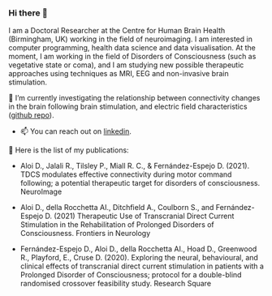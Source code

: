 ### Hi there 👋

I am a Doctoral Researcher at the Centre for Human Brain Health (Birmingham, UK) working in the field of neuroimaging. I am interested in computer programming, health data science and data visualisation. At the moment, I am working in the field of Disorders of Consciousness (such as vegetative state or coma), and I am studying new possible therapeutic approaches using techniques as MRI, EEG and non-invasive brain stimulation. 

🔭 I’m currently investigating the relationship between connectivity changes in the brain following brain stimulation, and electric field characteristics ([github repo](https://github.com/Davi93/wp1_2_roast)). 


- 📫 You can reach out on [linkedin](https://www.linkedin.com/in/davide-aloi-841285160/).




:newspaper: Here is the list of my publications: 

- Aloi D., Jalali R., Tilsley P., Miall R. C., & Fernández-Espejo D. (2021). TDCS modulates effective connectivity during motor command following;
a potential therapeutic target for disorders of consciousness. NeuroImage

- Aloi D., della Rocchetta AI., Ditchfield A., Coulborn S., and Fernández-Espejo D. (2021) Therapeutic Use of Transcranial Direct Current
Stimulation in the Rehabilitation of Prolonged Disorders of Consciousness. Frontiers in Neurology

- Fernández-Espejo D., Aloi D., della Rocchetta AI., Hoad D., Greenwood R., Playford, E., Cruse D. (2020). Exploring the neural, behavioural,
and clinical effects of transcranial direct current stimulation in patients with a Prolonged Disorder of Consciousness; protocol for a
double-blind randomised crossover feasibility study. Research Square

<!--

**Davi93/Davi93** is a ✨ _special_ ✨ repository because its `README.md` (this file) appears on your GitHub profile.

Here are some ideas to get you started:

- 
- 🌱 I’m currently learning ...
- 👯 I’m looking to collaborate on ...
- 🤔 I’m looking for help with ...
- 💬 Ask me about ...
- 📫 How to reach me: ...
- 😄 Pronouns: ...
- ⚡ Fun fact: ...
-->
